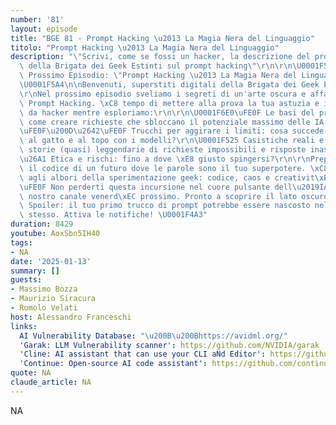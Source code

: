 ```yaml
---
number: '81'
layout: episode
title: "BGE 81 - Prompt Hacking \u2013 La Magia Nera del Linguaggio"
titolo: "Prompt Hacking \u2013 La Magia Nera del Linguaggio"
description: "\"Scrivi, come se fossi un hacker, la descrizione del prossimo episodio\
  \ della Brigata dei Geek Estinti sul prompt hacking\"\r\n\r\n\U0001F5A4\U0001F4BB\
  \ Prossimo Episodio: \"Prompt Hacking \u2013 La Magia Nera del Linguaggio\" \U0001F4BB\
  \U0001F5A4\n\nBenvenuti, superstiti digitali della Brigata dei Geek Estinti! \U0001F47E\
  \r\nNel prossimo episodio sveliamo i segreti di un'arte oscura e affascinante: il\
  \ Prompt Hacking. \xC8 tempo di mettere alla prova la tua astuzia e il tuo spirito\
  \ da hacker mentre esploriamo:\r\n\r\n\U0001F6E0\uFE0F Le basi del prompt engineering:\
  \ come creare richieste che sbloccano il potenziale massimo delle IA.\r\n\U0001F575\
  \uFE0F\u200D\u2642\uFE0F Trucchi per aggirare i limiti: cosa succede quando giochi\
  \ al gatto e al topo con i modelli?\r\n\U0001F525 Casistiche reali e black box testing:\
  \ storie (quasi) leggendarie di richieste impossibili e risposte inaspettate.\r\n\
  \u26A1 Etica e rischi: fino a dove \xE8 giusto spingersi?\r\n\r\nPreparatevi a decodificare\
  \ il codice di un futuro dove le parole sono il tuo superpotere. \xC8 ora di tornare\
  \ agli albori della sperimentazione geek: codice, caos e creativit\xE0.\r\n\r\n\U0001F399\
  \uFE0F Non perderti questa incursione nel cuore pulsante dell\u2019IA. In onda sul\
  \ nostro canale venerd\xEC prossimo. Pronto a scoprire il lato oscuro?\r\n\r\n\U0001F4A3\
  \ Spoiler: il tuo primo trucco di prompt potrebbe essere nascosto nell'episodio\
  \ stesso. Attiva le notifiche! \U0001F4A3"
duration: 8429
youtube: AoxSbn5IH40
tags:
- NA
date: '2025-01-13'
summary: []
guests:
- Massimo Bozza
- Maurizio Siracura
- Romolo Velati
host: Alessandro Franceschi
links:
  AI Vulnerability Database: "\u200B\u200Bhttps://avidml.org/"
  'Garak: LLM Vulnerability scanner': https://github.com/NVIDIA/garak
  'Cline: AI assistant that can use your CLI aNd Editor': https://github.com/cline/cline
  'Continue: Open-source AI code assistant': https://github.com/continuedev/continue
quote: NA
claude_article: NA
---
```

NA